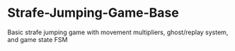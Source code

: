 # Strafe-Jumping-Game-Base
Basic strafe jumping game with movement multipliers, ghost/replay system, and game state FSM
